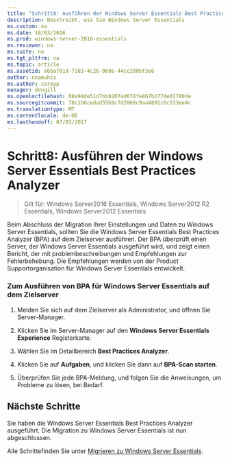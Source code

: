 ```yaml
---
title: "Schritt8: Ausführen der Windows Server Essentials Best Practices Analyzer"
description: Beschreibt, wie Sie Windows Server Essentials
ms.custom: na
ms.date: 10/03/2016
ms.prod: windows-server-2016-essentials
ms.reviewer: na
ms.suite: na
ms.tgt_pltfrm: na
ms.topic: article
ms.assetid: e6ba701d-7183-4c26-960e-44cc280bf3e6
author: nnamuhcs
ms.author: coreyp
manager: dongill
ms.openlocfilehash: 08a94de51d7bb8207ad670fe867b2774e01780de
ms.sourcegitcommit: 70c1b6cedad55b9c7d2068c9aa4891c6c533ee4c
ms.translationtype: MT
ms.contentlocale: de-DE
ms.lasthandoff: 07/03/2017
---
```

# <a name="step-8-run-the-windows-server-essentials-best-practices-analyzer"></a>Schritt8: Ausführen der Windows Server Essentials Best Practices Analyzer

>Gilt für: Windows Server2016 Essentials, Windows Server2012 R2 Essentials, Windows Server2012 Essentials

Beim Abschluss der Migration Ihrer Einstellungen und Daten zu Windows Server Essentials, sollten Sie die Windows Server Essentials Best Practices Analyzer (BPA) auf dem Zielserver ausführen. Der BPA überprüft einen Server, der Windows Server Essentials ausgeführt wird, und zeigt einen Bericht, der mit problembeschreibungen und Empfehlungen zur Fehlerbehebung. Die Empfehlungen werden von der Product Supportorganisation für Windows Server Essentials entwickelt.  
  
### <a name="to-run-the--windows-server-essentials-bpa-on-the-destination-server"></a>Zum Ausführen von BPA für Windows Server Essentials auf dem Zielserver  
  
1.  Melden Sie sich auf dem Zielserver als Administrator, und öffnen Sie Server-Manager.  
  
2.  Klicken Sie im Server-Manager auf den **Windows Server Essentials Experience** Registerkarte.  
  
3.  Wählen Sie im Detailbereich **Best Practices Analyzer**.  
  
4.  Klicken Sie auf **Aufgaben**, und klicken Sie dann auf **BPA-Scan starten**.  
  
5.  Überprüfen Sie jede BPA-Meldung, und folgen Sie die Anweisungen, um Probleme zu lösen, bei Bedarf.  
  
## <a name="next-steps"></a>Nächste Schritte  
 Sie haben die Windows Server Essentials Best Practices Analyzer ausgeführt. Die Migration zu Windows Server Essentials ist nun abgeschlossen.  
  

Alle Schrittefinden Sie unter [Migrieren zu Windows Server Essentials](Migrate-from-Previous-Versions-to-Windows-Server-Essentials-or-Windows-Server-Essentials-Experience.md).

